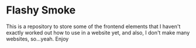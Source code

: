 # Flashy Smoke

This is a repository to store some of the frontend elements that I haven't exactly worked out how to use in a website yet, and also, I don't make many websites, so...yeah. Enjoy